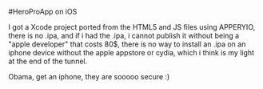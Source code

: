 #HeroProApp on iOS

I got a Xcode project ported from the HTML5 and JS files using APPERYIO, there is no .ipa, and if i had the .ipa, i cannot publish it without being a "apple developer" that costs 80$, there is no way to install an .ipa on an iphone device without the apple appstore or cydia, which i think is my light at the end of the tunnel.

Obama, get an iphone, they are sooooo secure :)

